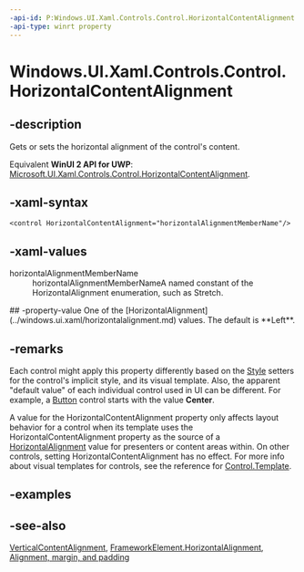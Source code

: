 ```yaml
---
-api-id: P:Windows.UI.Xaml.Controls.Control.HorizontalContentAlignment
-api-type: winrt property
---
```


<!-- Property syntax
public Windows.UI.Xaml.HorizontalAlignment HorizontalContentAlignment { get;  set; }
-->

# Windows.UI.Xaml.Controls.Control.HorizontalContentAlignment

## -description
Gets or sets the horizontal alignment of the control's content.

Equivalent **WinUI 2 API for UWP**: [Microsoft.UI.Xaml.Controls.Control.HorizontalContentAlignment](/windows/winui/api/microsoft.ui.xaml.controls.control.horizontalcontentalignment).

## -xaml-syntax
```xaml
<control HorizontalContentAlignment="horizontalAlignmentMemberName"/>
```


## -xaml-values
<dl><dt>horizontalAlignmentMemberName</dt><dd>horizontalAlignmentMemberNameA named constant of the HorizontalAlignment enumeration, such as Stretch.</dd>
</dl>
## -property-value
One of the [HorizontalAlignment](../windows.ui.xaml/horizontalalignment.md) values. The default is **Left**.

## -remarks
Each control might apply this property differently based on the [Style](../windows.ui.xaml/style.md) setters for the control's implicit style, and its visual template. Also, the apparent "default value" of each individual control used in UI can be different. For example, a [Button](button.md) control starts with the value **Center**.

A value for the HorizontalContentAlignment property only affects layout behavior for a control when its template uses the HorizontalContentAlignment property as the source of a [HorizontalAlignment](../windows.ui.xaml/frameworkelement_horizontalalignment.md) value for presenters or content areas within. On other controls, setting HorizontalContentAlignment has no effect. For more info about visual templates for controls, see the reference for [Control.Template](control_template.md).
<!--link to TBW Styles and Templates overview-->

## -examples

## -see-also
[VerticalContentAlignment](control_verticalcontentalignment.md), [FrameworkElement.HorizontalAlignment](../windows.ui.xaml/frameworkelement_horizontalalignment.md), [Alignment, margin, and padding](/windows/uwp/layout/alignment-margin-padding)
